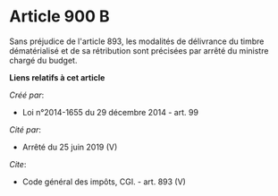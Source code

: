 # Article 900 B

Sans préjudice de l'article 893, les modalités de délivrance du timbre dématérialisé et de sa rétribution sont précisées par
arrêté du ministre chargé du budget.

**Liens relatifs à cet article**

_Créé par_:

  - Loi n°2014-1655 du 29 décembre 2014 - art. 99

_Cité par_:

  - Arrêté du 25 juin 2019 (V)

_Cite_:

  - Code général des impôts, CGI. - art. 893 (V)
